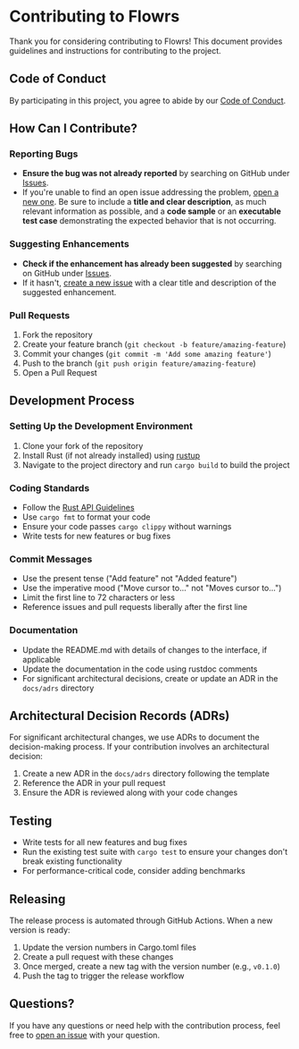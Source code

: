 # Contributing to Flowrs

Thank you for considering contributing to Flowrs! This document provides guidelines and instructions for contributing to the project.

## Code of Conduct

By participating in this project, you agree to abide by our [Code of Conduct](CODE_OF_CONDUCT.md).

## How Can I Contribute?

### Reporting Bugs

- **Ensure the bug was not already reported** by searching on GitHub under [Issues](https://github.com/aitoroses/flowrs/issues).
- If you're unable to find an open issue addressing the problem, [open a new one](https://github.com/aitoroses/flowrs/issues/new). Be sure to include a **title and clear description**, as much relevant information as possible, and a **code sample** or an **executable test case** demonstrating the expected behavior that is not occurring.

### Suggesting Enhancements

- **Check if the enhancement has already been suggested** by searching on GitHub under [Issues](https://github.com/aitoroses/flowrs/issues).
- If it hasn't, [create a new issue](https://github.com/aitoroses/flowrs/issues/new) with a clear title and description of the suggested enhancement.

### Pull Requests

1. Fork the repository
2. Create your feature branch (`git checkout -b feature/amazing-feature`)
3. Commit your changes (`git commit -m 'Add some amazing feature'`)
4. Push to the branch (`git push origin feature/amazing-feature`)
5. Open a Pull Request

## Development Process

### Setting Up the Development Environment

1. Clone your fork of the repository
2. Install Rust (if not already installed) using [rustup](https://rustup.rs/)
3. Navigate to the project directory and run `cargo build` to build the project

### Coding Standards

- Follow the [Rust API Guidelines](https://rust-lang.github.io/api-guidelines/)
- Use `cargo fmt` to format your code
- Ensure your code passes `cargo clippy` without warnings
- Write tests for new features or bug fixes

### Commit Messages

- Use the present tense ("Add feature" not "Added feature")
- Use the imperative mood ("Move cursor to..." not "Moves cursor to...")
- Limit the first line to 72 characters or less
- Reference issues and pull requests liberally after the first line

### Documentation

- Update the README.md with details of changes to the interface, if applicable
- Update the documentation in the code using rustdoc comments
- For significant architectural decisions, create or update an ADR in the `docs/adrs` directory

## Architectural Decision Records (ADRs)

For significant architectural changes, we use ADRs to document the decision-making process. If your contribution involves an architectural decision:

1. Create a new ADR in the `docs/adrs` directory following the template
2. Reference the ADR in your pull request
3. Ensure the ADR is reviewed along with your code changes

## Testing

- Write tests for all new features and bug fixes
- Run the existing test suite with `cargo test` to ensure your changes don't break existing functionality
- For performance-critical code, consider adding benchmarks

## Releasing

The release process is automated through GitHub Actions. When a new version is ready:

1. Update the version numbers in Cargo.toml files
2. Create a pull request with these changes
3. Once merged, create a new tag with the version number (e.g., `v0.1.0`)
4. Push the tag to trigger the release workflow

## Questions?

If you have any questions or need help with the contribution process, feel free to [open an issue](https://github.com/aitoroses/flowrs/issues/new) with your question.
